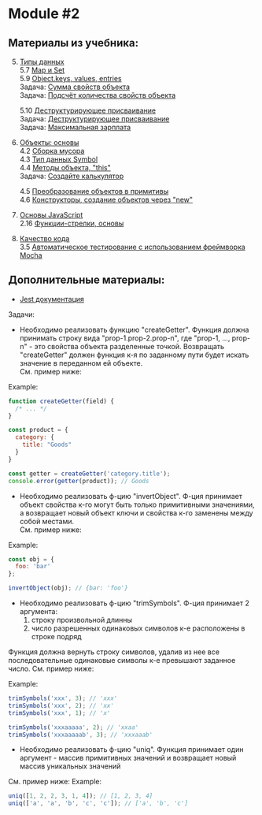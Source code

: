 # Module #2

## Материалы из учебника:

5. [Типы данных](https://learn.javascript.ru/data-types)  
    5.7 [Map и Set](https://learn.javascript.ru/map-set)  
    5.9 [Object.keys, values, entries](https://learn.javascript.ru/keys-values-entries)   
    Задача: [Сумма свойств объекта](https://learn.javascript.ru/task/sum-salaries)  
    Задача: [Подсчёт количества свойств объекта](https://learn.javascript.ru/task/count-properties)  
    
    5.10 [Деструктурирующее присваивание](https://learn.javascript.ru/destructuring-assignment)  
    Задача: [Деструктурирующее присваивание](https://learn.javascript.ru/task/destruct-user)  
    Задача: [Максимальная зарплата](https://learn.javascript.ru/task/max-salary)  
    
4. [Объекты: основы](https://learn.javascript.ru/object-basics)  
    4.2 [Сборка мусора](https://learn.javascript.ru/garbage-collection)  
    4.3 [Тип данных Symbol](https://learn.javascript.ru/symbol)   
    4.4 [Методы объекта, "this"](https://learn.javascript.ru/object-methods)   
    Задача: [Создайте калькулятор](https://learn.javascript.ru/task/calculator)  
        
    4.5 [Преобразование объектов в примитивы](https://learn.javascript.ru/object-toprimitive)   
    4.6 [Конструкторы, создание объектов через "new"](https://learn.javascript.ru/constructor-new)   
    
2. [Основы JavaScript](https://learn.javascript.ru/first-steps)  
    2.16 [Функции-стрелки, основы](https://learn.javascript.ru/arrow-functions-basics)   
 
3. [Качество кода](https://learn.javascript.ru/code-quality)  
    3.5 [Автоматическое тестирование c использованием фреймворка Mocha](https://learn.javascript.ru/testing-mocha)    

## Дополнительные материалы:

* [Jest документация](https://jestjs.io/) 

Задачи:

* Необходимо реализовать функцию "createGetter". Функция должна принимать строку вида "prop-1.prop-2.prop-n",
 где "prop-1, ..., prop-n" - это свойства объекта разделенные точкой.
 Возвращать "createGetter" должен функция к-я по заданному пути будет искать значение в переданном ей объекте.  
 См. пример ниже:

Example: 
```javascript
function createGetter(field) {
  /* ... */
}

const product = {
  category: {
    title: "Goods"
  }
}

const getter = createGetter('category.title');
console.error(getter(product)); // Goods
```

* Необходимо реализовать ф-цию "invertObject". Ф-ция принимает объект свойства к-го могут быть только примитивными значениями, 
а возвращает новый объект ключи и свойства к-го заменены между собой местами.  
См. пример ниже:

Example:
```javascript
const obj = {
  foo: 'bar'
};

invertObject(obj); // {bar: 'foo'}
```
  
* Необходимо реализовать ф-цию "trimSymbols". Ф-ция принимает 2 аргумента:
    1. строку произвольной длинны
    2. число разрешенных одинаковых символов к-е расположены в строке подряд

Функция должна вернуть строку символов, удалив из нее все последовательные одинаковые символы к-е превышают заданное число.
См. пример ниже:

Example:
```javascript
trimSymbols('xxx', 3); // 'xxx'
trimSymbols('xxx', 2); // 'xx'
trimSymbols('xxx', 1); // 'x'

trimSymbols('xxxaaaaa', 2); // 'xxaa'
trimSymbols('xxxaaaaab', 3); // 'xxxaaab'
```
  
* Необходимо реализовать ф-цию "uniq". Функция принимает один аргумент - массив примитивных значений и возвращает новый 
массив уникальных значений

См. пример ниже:
Example:
```javascript
uniq([1, 2, 2, 3, 1, 4]); // [1, 2, 3, 4]
uniq(['a', 'a', 'b', 'c', 'c']); // ['a', 'b', 'c']
```
